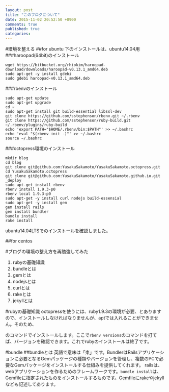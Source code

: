 ```yaml
---
layout: post
title: "このブログについて"
date: 2015-11-02 20:52:50 +0900
comments: true
published: true
categories: 
---
```


#環境を整える
##for ubuntu
下のインストールは、ubuntu14.04用
###haroopad(64bit)のインストール
```
wget https://bitbucket.org/rhiokim/haroopad-download/downloads/haroopad-v0.13.1_amd64.deb
sudo apt-get -y install gdebi
sudo gdebi haroopad-v0.13.1_amd64.deb
```
###rbenvのインストール
```
sudo apt-get update
sudo apt-get upgrade
cd ~
sudo apt-get install git build-essential libssl-dev
git clone https://github.com/sstephenson/rbenv.git ~/.rbenv
git clone https://github.com/sstephenson/ruby-build.git ~/.rbenv/plugins/ruby-build
echo 'export PATH="$HOME/.rbenv/bin:$PATH"' >> ~/.bashrc
echo 'eval "$(rbenv init -)"' >> ~/.bashrc
source ~/.bashrc
```

###octopress環境のインストール
```
mkdir blog
cd blog
git clone git@github.com:YusakuSakamoto/YusakuSakamoto.octopress.git
cd YusakuSakamoto.octopress
git clone git@github.com:YusakuSakamoto/YusakuSakamoto.github.io.git _deploy
sudo apt-get install rbenv
rbenv install 1.9.3-p0
rbenv local 1.9.3-p0
sudo apt-get -y install curl nodejs build-essensial
sudo apt-get -y install gem
gem install rails
gem install bundler
bundle install
rake install
```
ubuntu14.04LTSでのインストールを確認しました。

##for centos


#ブログの環境の整え方を再勉強してみた
1. rubyの基礎知識
2. bundleとは
3. gemとは
4. nodejsとは
5. curlとは
6. rakeとは
7. jekyllとは

#rubyの基礎知識
octopressを使うには、ruby1.9.3の環境が必要、とありますので、インストールしなければなりませんが、aptでは入れることができません。そのため、

のコマンドでインストールします。ここで`rbenv versions`のコマンドを打てば、バージョンを確認できます。これでrubyのインストールは終了です。

#bundle
##bundleとは
英語で意味は「束」です。BundlerはRailsアプリケーションに必要となるGemパッケージの種類やバージョンを管理し、複数のPCで必要なGemパッケージをインストールする仕組みを提供してくれます。
railsは、webアプリケーションを作るためのフレームワークです。`bundle install`は、Gemfileに指定されたものをインストールするものです。Gemfileにrakeやjekyllなども記述してあります。
